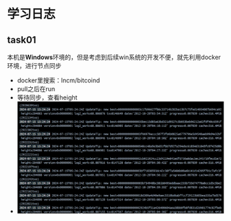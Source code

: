 # 学习日志

## task01

本机是**Windows**环境的，但是考虑到后续win系统的开发不便，就先利用docker环境，进行节点同步

- docker里搜索：lncm/bitcoind
- pull之后在run
- 等待同步，查看height
- ![](./image/同步节点.png)
